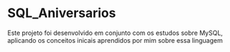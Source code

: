 # SQL_Aniversarios
Este projeto foi desenvolvido em conjunto com os estudos sobre MySQL, aplicando os conceitos inicais aprendidos por mim sobre essa linguagem 
